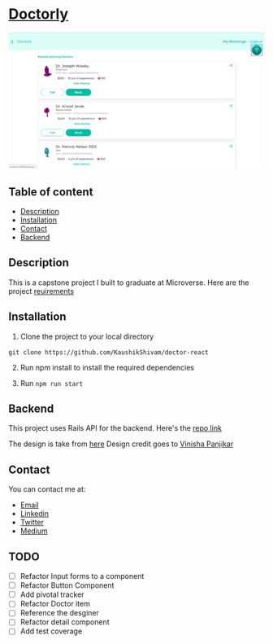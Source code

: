 # [Doctorly](https://raw.githack.com/KaushikShivam/youtube_clone/feature-navigation/index.html)

![Doctorly](screenshot.png)

## Table of content

- [Description](#description)
- [Installation](#installation)
- [Contact](#contact)
- [Backend](#backend)

## Description

This is a capstone project I built to graduate at Microverse. Here are the project [reuirements](https://www.notion.so/Final-Capstone-Project-Doctor-appointments-9b345aad940b4f0a951049fcb3da159f)

## Installation

1. Clone the project to your local directory

```
git clone https://github.com/KaushikShivam/doctor-react
```

2. Run npm install to install the required dependencies

3. Run `npm run start`

## Backend

This project uses Rails API for the backend. Here's the [repo link](https://github.com/KaushikShivam/doctor_api)

The design is take from [here](https://www.behance.net/gallery/77208667/MediCo-Medical-mobile-app-UIUX-design)
Design credit goes to [Vinisha Panjikar](https://www.behance.net/vinishapanjikar)

## Contact

You can contact me at:

- [Email](shivamkaushikofficial@gmail.com)
- [Linkedin](https://www.linkedin.com/in/shivam-kaushik-bb8162102/)
- [Twitter](https://twitter.com/kShivamDev)
- [Medium](https://medium.com/@shivamkaushikofficial)

## TODO

- [ ] Refactor Input forms to a component
- [ ] Refactor Button Component
- [ ] Add pivotal tracker
- [ ] Refactor Doctor item
- [ ] Reference the desginer
- [ ] Refactor detail component
- [ ] Add test coverage

